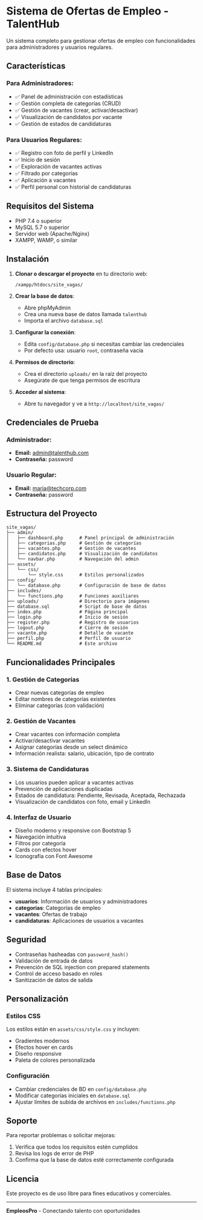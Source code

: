 # Sistema de Ofertas de Empleo - TalentHub

Un sistema completo para gestionar ofertas de empleo con funcionalidades para administradores y usuarios regulares.

## Características

### Para Administradores:
- ✅ Panel de administración con estadísticas
- ✅ Gestión completa de categorías (CRUD)
- ✅ Gestión de vacantes (crear, activar/desactivar)
- ✅ Visualización de candidatos por vacante
- ✅ Gestión de estados de candidaturas

### Para Usuarios Regulares:
- ✅ Registro con foto de perfil y LinkedIn
- ✅ Inicio de sesión
- ✅ Exploración de vacantes activas
- ✅ Filtrado por categorías
- ✅ Aplicación a vacantes
- ✅ Perfil personal con historial de candidaturas

## Requisitos del Sistema

- PHP 7.4 o superior
- MySQL 5.7 o superior
- Servidor web (Apache/Nginx)
- XAMPP, WAMP, o similar

## Instalación

1. **Clonar o descargar el proyecto** en tu directorio web:
   ```
   /xampp/htdocs/site_vagas/
   ```

2. **Crear la base de datos**:
   - Abre phpMyAdmin
   - Crea una nueva base de datos llamada `talenthub`
   - Importa el archivo `database.sql`

3. **Configurar la conexión**:
   - Edita `config/database.php` si necesitas cambiar las credenciales
   - Por defecto usa: usuario `root`, contraseña vacía

4. **Permisos de directorio**:
   - Crea el directorio `uploads/` en la raíz del proyecto
   - Asegúrate de que tenga permisos de escritura

5. **Acceder al sistema**:
   - Abre tu navegador y ve a `http://localhost/site_vagas/`

## Credenciales de Prueba

### Administrador:
- **Email:** admin@talenthub.com
- **Contraseña:** password

### Usuario Regular:
- **Email:** maria@techcorp.com
- **Contraseña:** password

## Estructura del Proyecto

```
site_vagas/
├── admin/
│   ├── dashboard.php      # Panel principal de administración
│   ├── categorias.php     # Gestión de categorías
│   ├── vacantes.php       # Gestión de vacantes
│   ├── candidatos.php     # Visualización de candidatos
│   └── navbar.php         # Navegación del admin
├── assets/
│   └── css/
│       └── style.css      # Estilos personalizados
├── config/
│   └── database.php       # Configuración de base de datos
├── includes/
│   └── functions.php      # Funciones auxiliares
├── uploads/               # Directorio para imágenes
├── database.sql           # Script de base de datos
├── index.php              # Página principal
├── login.php              # Inicio de sesión
├── register.php           # Registro de usuarios
├── logout.php             # Cierre de sesión
├── vacante.php            # Detalle de vacante
├── perfil.php             # Perfil de usuario
└── README.md              # Este archivo
```

## Funcionalidades Principales

### 1. Gestión de Categorías
- Crear nuevas categorías de empleo
- Editar nombres de categorías existentes
- Eliminar categorías (con validación)

### 2. Gestión de Vacantes
- Crear vacantes con información completa
- Activar/desactivar vacantes
- Asignar categorías desde un select dinámico
- Información realista: salario, ubicación, tipo de contrato

### 3. Sistema de Candidaturas
- Los usuarios pueden aplicar a vacantes activas
- Prevención de aplicaciones duplicadas
- Estados de candidatura: Pendiente, Revisada, Aceptada, Rechazada
- Visualización de candidatos con foto, email y LinkedIn

### 4. Interfaz de Usuario
- Diseño moderno y responsive con Bootstrap 5
- Navegación intuitiva
- Filtros por categoría
- Cards con efectos hover
- Iconografía con Font Awesome

## Base de Datos

El sistema incluye 4 tablas principales:

- **usuarios**: Información de usuarios y administradores
- **categorias**: Categorías de empleo
- **vacantes**: Ofertas de trabajo
- **candidaturas**: Aplicaciones de usuarios a vacantes

## Seguridad

- Contraseñas hasheadas con `password_hash()`
- Validación de entrada de datos
- Prevención de SQL injection con prepared statements
- Control de acceso basado en roles
- Sanitización de datos de salida

## Personalización

### Estilos CSS
Los estilos están en `assets/css/style.css` y incluyen:
- Gradientes modernos
- Efectos hover en cards
- Diseño responsive
- Paleta de colores personalizada

### Configuración
- Cambiar credenciales de BD en `config/database.php`
- Modificar categorías iniciales en `database.sql`
- Ajustar límites de subida de archivos en `includes/functions.php`

## Soporte

Para reportar problemas o solicitar mejoras:
1. Verifica que todos los requisitos estén cumplidos
2. Revisa los logs de error de PHP
3. Confirma que la base de datos esté correctamente configurada

## Licencia

Este proyecto es de uso libre para fines educativos y comerciales.

---

**EmpleosPro** - Conectando talento con oportunidades 